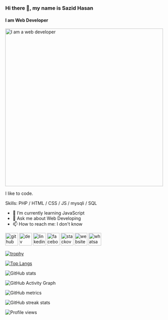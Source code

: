 ### Hi there 👋, my name is Sazid Hasan
#### I am Web Developer
<img src="https://i.ibb.co/w6GKGTy/header-credit-Marvel-Studios-5f741db41c261.jpg" alt="I am a web developer" height="500rem">

I like to code. 

Skills: PHP / HTML / CSS / JS / mysqli / SQL

- 🌱 I’m currently learning JavaScript 
- 💬 Ask me about Web Developing 
- 📫 How to reach me: I don't know 


[<img src='https://cdn.jsdelivr.net/npm/simple-icons@3.0.1/icons/github.svg' alt='github' height='40'>](https://github.com/sazid1183)  [<img src='https://cdn.jsdelivr.net/npm/simple-icons@3.0.1/icons/hashnode.svg' alt='dev' height='40'>](sazidsblog.rf.gd)  [<img src='https://cdn.jsdelivr.net/npm/simple-icons@3.0.1/icons/linkedin.svg' alt='linkedin' height='40'>](https://www.linkedin.com/in/sazid-hasan-7949a424a/)  [<img src='https://cdn.jsdelivr.net/npm/simple-icons@3.0.1/icons/facebook.svg' alt='facebook' height='40'>](https://www.facebook.com/sazid1183)  [<img src='https://cdn.jsdelivr.net/npm/simple-icons@3.0.1/icons/stackoverflow.svg' alt='stackoverflow' height='40'>](https://stackoverflow.com/users/20034850/sazid-hasan)  [<img src='https://cdn.jsdelivr.net/npm/simple-icons@3.0.1/icons/icloud.svg' alt='website' height='40'>](sazidsblog.rf.gd)  [<img src='https://cdn.jsdelivr.net/npm/simple-icons@3.0.1/icons/whatsapp.svg' alt='whatsapp' height='40'>](https://api.whatsapp.com/send/?phone=01972361975&text&type=phone_number&app_absent=0)  

[![trophy](https://github-profile-trophy.vercel.app/?username=sazid1183)](https://github.com/ryo-ma/github-profile-trophy)

[![Top Langs](https://github-readme-stats.vercel.app/api/top-langs/?username=sazid1183)](https://github.com/anuraghazra/github-readme-stats)

![GitHub stats](https://github-readme-stats.vercel.app/api?username=sazid1183&show_icons=true)  

![GitHub Activity Graph](https://activity-graph.herokuapp.com/graph?username=sazid1183)  

![GitHub metrics](https://metrics.lecoq.io/sazid1183)  

![GitHub streak stats](https://github-readme-streak-stats.herokuapp.com/?user=sazid1183)  

![Profile views](https://gpvc.arturio.dev/sazid1183)  
